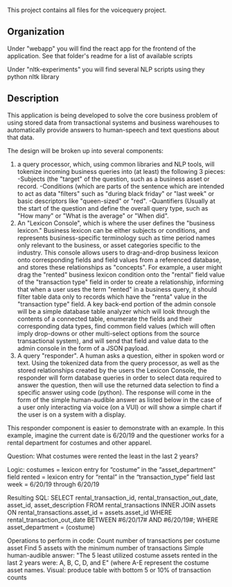 This project contains all files for the voicequery project.

## Organization

Under "webapp" you will find the react app for the frontend of the application. See that folder's readme for a list of available scripts

Under "nltk-experiments" you will find several NLP scripts using they python nltk library

## Description

This application is being developed to solve the core business problem of using stored data from transactional systems and business warehouses to automatically provide answers to human-speech and text questions about that data.

The design will be broken up into several components:
  1. a query processor, which, using common libraries and NLP tools, will tokenize incoming business queries into (at least) the following 3 pieces:
    -Subjects (the "target" of the question, such as a business asset or record.
    -Conditions (which are parts of the sentence which are intended to act as data "filters" such as "during black friday" or "last week" or basic descriptors like "queen-sized" or "red".
    -Quantifiers (Usually at the start of the question and define the overall query type, such as "How many" or "What is the average" or "When did".
  2. An "Lexicon Console", which is where the user defines the "business lexicon."  Business lexicon can be either subjects or conditions, and represents business-specific terminology such as time period names only relevant to the business, or asset categories specific to the industry.  This console allows users to drag-and-drop business lexicon onto corresponding fields and field values from a referenced database, and stores these relationships as "concepts".  For example, a user might drag the "rented" business lexicon condition onto the "rental" field value of the "transaction type" field in order to create a relationship, informing that when a user uses the term "rented" in a business query, it should filter table data only to records which have the "renta" value in the "transaction type" field.
  A key back-end portion of the admin console will be a simple database table analyzer which will look through the contents of a connected table, enumerate the fields and their corresponding data types, find common field values (which will often imply drop-downs or other multi-select options from the source transactional system), and will send that field and value data to the admin console in the form of a JSON payload.
  3. A query "responder".  A human asks a question, either in spoken word or text. Using the tokenized data from the query processor, as well as the stored relationships created by the users the Lexicon Console, the responder will form database queries in order to select data required to answer the question, then will use the returned data selection to find a specific answer using code (python).  The response will come in the form of the simple human-audible answer as listed below in the case of a user only interacting via voice (on a VUI) or will show a simple chart if the user is on a system with a display.
  
This responder component is easier to demonstrate with an example.  In this example, imagine the current date is 6/20/19 and the questioner works for a rental department for costumes and other apparel.

Question:
What costumes were rented the least in the last 2 years?

Logic:
costumes = lexicon entry for “costume” in the “asset_department” field
rented = lexicon entry for “rental” in the “transaction_type” field 
last week = 6/20/19 through 6/20/19

Resulting SQL:
SELECT rental_transaction_id, rental_transaction_out_date, asset_id, asset_description
FROM rental_transactions
INNER JOIN assets
ON rental_transactions.asset_id = assets.asset_id
WHERE rental_transaction_out_date BETWEEN #6/20/17# AND #6/20/19#;
WHERE asset_department = (costume)

Operations to perform in code:
Count number of transactions per costume asset
Find 5 assets with the minimum number of transactions
Simple human-audible answer: "The 5 least utilized costume assets rented in the last 2 years were: A, B, C, D, and E" (where A-E represent the costume asset names.
Visual: produce table with bottom 5 or 10% of transaction counts

  
    
